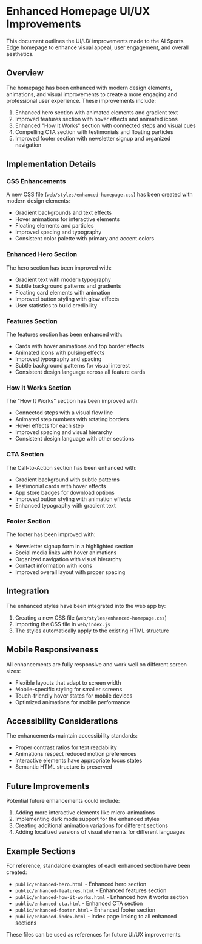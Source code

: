 # Enhanced Homepage UI/UX Improvements

This document outlines the UI/UX improvements made to the AI Sports Edge homepage to enhance visual appeal, user engagement, and overall aesthetics.

## Overview

The homepage has been enhanced with modern design elements, animations, and visual improvements to create a more engaging and professional user experience. These improvements include:

1. Enhanced hero section with animated elements and gradient text
2. Improved features section with hover effects and animated icons
3. Enhanced "How It Works" section with connected steps and visual cues
4. Compelling CTA section with testimonials and floating particles
5. Improved footer section with newsletter signup and organized navigation

## Implementation Details

### CSS Enhancements

A new CSS file (`web/styles/enhanced-homepage.css`) has been created with modern design elements:

- Gradient backgrounds and text effects
- Hover animations for interactive elements
- Floating elements and particles
- Improved spacing and typography
- Consistent color palette with primary and accent colors

### Enhanced Hero Section

The hero section has been improved with:

- Gradient text with modern typography
- Subtle background patterns and gradients
- Floating card elements with animation
- Improved button styling with glow effects
- User statistics to build credibility

### Features Section

The features section has been enhanced with:

- Cards with hover animations and top border effects
- Animated icons with pulsing effects
- Improved typography and spacing
- Subtle background patterns for visual interest
- Consistent design language across all feature cards

### How It Works Section

The "How It Works" section has been improved with:

- Connected steps with a visual flow line
- Animated step numbers with rotating borders
- Hover effects for each step
- Improved spacing and visual hierarchy
- Consistent design language with other sections

### CTA Section

The Call-to-Action section has been enhanced with:

- Gradient background with subtle patterns
- Testimonial cards with hover effects
- App store badges for download options
- Improved button styling with animation effects
- Enhanced typography with gradient text

### Footer Section

The footer has been improved with:

- Newsletter signup form in a highlighted section
- Social media links with hover animations
- Organized navigation with visual hierarchy
- Contact information with icons
- Improved overall layout with proper spacing

## Integration

The enhanced styles have been integrated into the web app by:

1. Creating a new CSS file (`web/styles/enhanced-homepage.css`)
2. Importing the CSS file in `web/index.js`
3. The styles automatically apply to the existing HTML structure

## Mobile Responsiveness

All enhancements are fully responsive and work well on different screen sizes:

- Flexible layouts that adapt to screen width
- Mobile-specific styling for smaller screens
- Touch-friendly hover states for mobile devices
- Optimized animations for mobile performance

## Accessibility Considerations

The enhancements maintain accessibility standards:

- Proper contrast ratios for text readability
- Animations respect reduced motion preferences
- Interactive elements have appropriate focus states
- Semantic HTML structure is preserved

## Future Improvements

Potential future enhancements could include:

1. Adding more interactive elements like micro-animations
2. Implementing dark mode support for the enhanced styles
3. Creating additional animation variations for different sections
4. Adding localized versions of visual elements for different languages

## Example Sections

For reference, standalone examples of each enhanced section have been created:

- `public/enhanced-hero.html` - Enhanced hero section
- `public/enhanced-features.html` - Enhanced features section
- `public/enhanced-how-it-works.html` - Enhanced how it works section
- `public/enhanced-cta.html` - Enhanced CTA section
- `public/enhanced-footer.html` - Enhanced footer section
- `public/enhanced-index.html` - Index page linking to all enhanced sections

These files can be used as references for future UI/UX improvements.